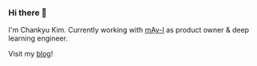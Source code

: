### Hi there 👋

I'm Chankyu Kim.
Currently working with [mAy-I](https://may-i.io) as product owner & deep learning engineer.

Visit my [blog](https://iam.jesse.kim)!
